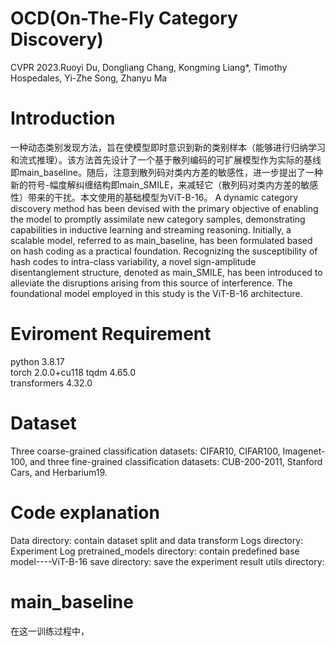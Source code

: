 # OCD(On-The-Fly Category Discovery)
CVPR 2023.Ruoyi Du, Dongliang Chang, Kongming Liang*, Timothy Hospedales, Yi-Zhe Song, Zhanyu Ma
# Introduction
一种动态类别发现方法，旨在使模型即时意识到新的类别样本（能够进行归纳学习和流式推理）。该方法首先设计了一个基于散列编码的可扩展模型作为实际的基线即main_baseline。随后，注意到散列码对类内方差的敏感性，进一步提出了一种新的符号-幅度解纠缠结构即main_SMILE，来减轻它（散列码对类内方差的敏感性）带来的干扰。本文使用的基础模型为ViT-B-16。
A dynamic category discovery method has been devised with the primary objective of enabling the model to promptly assimilate new category samples, demonstrating capabilities in inductive learning and streaming reasoning. Initially, a scalable model, referred to as main_baseline, has been formulated based on hash coding as a practical foundation. Recognizing the susceptibility of hash codes to intra-class variability, a novel sign-amplitude disentanglement structure, denoted as main_SMILE, has been introduced to alleviate the disruptions arising from this source of interference. The foundational model employed in this study is the ViT-B-16 architecture.
# Eviroment Requirement
python                    3.8.17  
torch                     2.0.0+cu118 
tqdm                      4.65.0                 
transformers              4.32.0  
# Dataset
Three coarse-grained classification datasets: CIFAR10, CIFAR100, Imagenet-100, and three fine-grained classification
datasets: CUB-200-2011, Stanford Cars, and Herbarium19.
# Code explanation
 Data directory: contain dataset split and data transform
 Logs directory: Experiment Log
 pretrained_models directory: contain predefined base model----ViT-B-16
 save directory: save the experiment result
 utils directory:
 
# main_baseline
在这一训练过程中，

